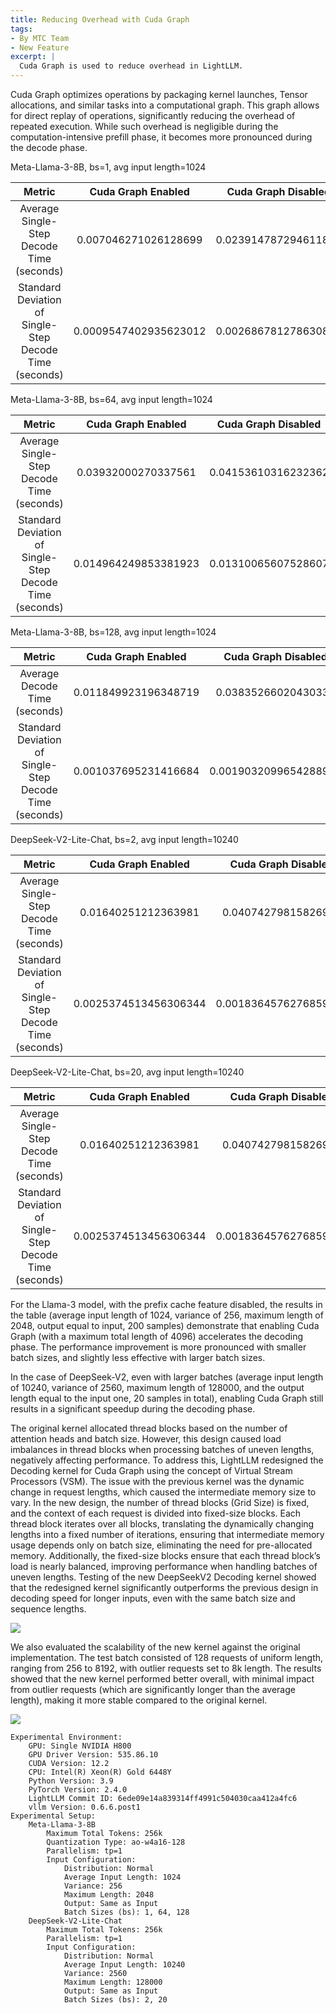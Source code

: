 ```yaml
---
title: Reducing Overhead with Cuda Graph
tags:
- By MTC Team
- New Feature
excerpt: |
  Cuda Graph is used to reduce overhead in LightLLM.
---
```


Cuda Graph optimizes operations by packaging kernel launches, Tensor allocations, and similar tasks into a computational graph. This graph allows for direct replay of operations, significantly reducing the overhead of repeated execution. While such overhead is negligible during the computation-intensive prefill phase, it becomes more pronounced during the decode phase.

Meta-Llama-3-8B, bs=1, avg input length=1024

| Metric | Cuda Graph Enabled | Cuda Graph Disabled |
|:--:|:--:|:--:|
| Average Single-Step Decode Time (seconds) | 0.007046271026128699 | 0.023914787294611894 |
| Standard Deviation of Single-Step Decode Time (seconds) | 0.0009547402935623012 | 0.002686781278630856 |

Meta-Llama-3-8B, bs=64, avg input length=1024

| Metric | Cuda Graph Enabled | Cuda Graph Disabled |
|:--:|:--:|:--:|
| Average Single-Step Decode Time (seconds) | 0.03932000270337561 | 0.04153610316232362 |
| Standard Deviation of Single-Step Decode Time (seconds) | 0.014964249853381923 | 0.01310065607528607 |

Meta-Llama-3-8B, bs=128, avg input length=1024

| Metric | Cuda Graph Enabled | Cuda Graph Disabled |
|:--:|:--:|:--:|
| Average Decode Time (seconds) | 0.011849923196348719 | 0.03835266020430338 |
| Standard Deviation of Single-Step Decode Time (seconds) | 0.001037695231416684 | 0.0019032099654288915 |

DeepSeek-V2-Lite-Chat, bs=2, avg input length=10240

| Metric | Cuda Graph Enabled | Cuda Graph Disabled |
|:--:|:--:|:--:|
| Average Single-Step Decode Time (seconds) | 0.01640251212363981 | 0.04074279815826976 |
| Standard Deviation of Single-Step Decode Time (seconds) | 0.0025374513456306344 | 0.0018364576276859595 |

DeepSeek-V2-Lite-Chat, bs=20, avg input length=10240

| Metric | Cuda Graph Enabled | Cuda Graph Disabled |
|:--:|:--:|:--:|
| Average Single-Step Decode Time (seconds) | 0.01640251212363981 | 0.04074279815826976 |
| Standard Deviation of Single-Step Decode Time (seconds) | 0.0025374513456306344 | 0.0018364576276859595 |

For the Llama-3 model, with the prefix cache feature disabled, the results in the table (average input length of 1024, variance of 256, maximum length of 2048, output equal to input, 200 samples) demonstrate that enabling Cuda Graph (with a maximum total length of 4096) accelerates the decoding phase. The performance improvement is more pronounced with smaller batch sizes, and slightly less effective with larger batch sizes.

In the case of DeepSeek-V2, even with larger batches (average input length of 10240, variance of 2560, maximum length of 128000, and the output length equal to the input one, 20 samples in total), enabling Cuda Graph still results in a significant speedup during the decoding phase.

The original kernel allocated thread blocks based on the number of attention heads and batch size. However, this design caused load imbalances in thread blocks when processing batches of uneven lengths, negatively affecting performance. To address this, LightLLM redesigned the Decoding kernel for Cuda Graph using the concept of Virtual Stream Processors (VSM). The issue with the previous kernel was the dynamic change in request lengths, which caused the intermediate memory size to vary. In the new design, the number of thread blocks (Grid Size) is fixed, and the context of each request is divided into fixed-size blocks. Each thread block iterates over all blocks, translating the dynamically changing lengths into a fixed number of iterations, ensuring that intermediate memory usage depends only on batch size, eliminating the need for pre-allocated memory. Additionally, the fixed-size blocks ensure that each thread block’s load is nearly balanced, improving performance when handling batches of uneven lengths. Testing of the new DeepSeekV2 Decoding kernel showed that the redesigned kernel significantly outperforms the previous design in decoding speed for longer inputs, even with the same batch size and sequence lengths.

<img src="{{ site.baseurl }}/assets/images/blogs/01-cudagraph/rate.png"  style="zoom: 100%;" />


We also evaluated the scalability of the new kernel against the original implementation. The test batch consisted of 128 requests of uniform length, ranging from 256 to 8192, with outlier requests set to 8k length. The results showed that the new kernel performed better overall, with minimal impact from outlier requests (which are significantly longer than the average length), making it more stable compared to the original kernel.

<img src="{{ site.baseurl }}/assets/images/blogs/01-cudagraph/scalibility.png"  style="zoom: 100%;" />

    Experimental Environment:
        GPU: Single NVIDIA H800
        GPU Driver Version: 535.86.10
        CUDA Version: 12.2
        CPU: Intel(R) Xeon(R) Gold 6448Y
        Python Version: 3.9
        PyTorch Version: 2.4.0
        LightLLM Commit ID: 6ede09e14a839314ff4991c504030caa412a4fc6
        vllm Version: 0.6.6.post1
    Experimental Setup:
        Meta-Llama-3-8B
            Maximum Total Tokens: 256k
            Quantization Type: ao-w4a16-128
            Parallelism: tp=1
            Input Configuration:
                Distribution: Normal
                Average Input Length: 1024
                Variance: 256
                Maximum Length: 2048
                Output: Same as Input
                Batch Sizes (bs): 1, 64, 128
        DeepSeek-V2-Lite-Chat
            Maximum Total Tokens: 256k
            Parallelism: tp=1
            Input Configuration:
                Distribution: Normal
                Average Input Length: 10240
                Variance: 2560
                Maximum Length: 128000
                Output: Same as Input
                Batch Sizes (bs): 2, 20
